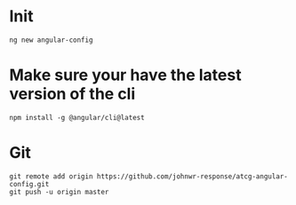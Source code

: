 # Init
```
ng new angular-config
```

# Make sure your have the latest version of the cli
```
npm install -g @angular/cli@latest
```

# Git
```
git remote add origin https://github.com/johnwr-response/atcg-angular-config.git
git push -u origin master
```
